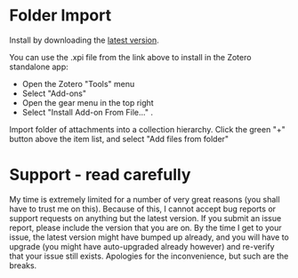 Folder Import
=================

Install by downloading the [latest version](https://github.com/retorquere/zotero-folder-import/releases/latest).

You can use the .xpi file from the link above to install in the Zotero standalone app: 
* Open the Zotero "Tools" menu
* Select "Add-ons"
* Open the gear menu in the top right
* Select "Install Add-on From File..." .

Import folder of attachments into a collection hierarchy. Click the green "+" button above the item list, and select "Add files from folder"

# Support - read carefully

My time is extremely limited for a number of very great reasons (you shall have to trust me on this). Because of this, I
cannot accept bug reports
or support requests on anything but the latest version. If you submit an issue report,
please include the version that you are on. By the time I get to your issue, the latest version might have bumped up
already, and you
will have to upgrade (you might have auto-upgraded already however) and re-verify that your issue still exists.
Apologies for the inconvenience, but such
are the breaks.

